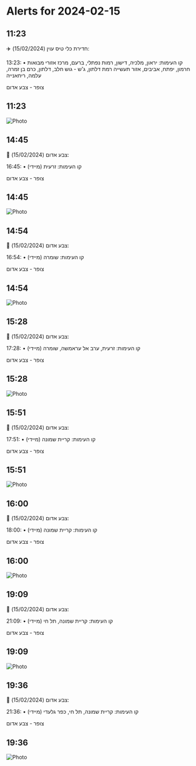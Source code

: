 # Alerts for 2024-02-15

## 11:23

✈️ חדירת כלי טיס עוין (15/02/2024):

13:23:
• קו העימות: יראון, מלכיה, דישון, רמות נפתלי, ברעם, מרכז אזורי מבואות חרמון, יפתח, אביבים, אזור תעשייה רמת דלתון, ג'ש - גוש חלב, דלתון, כרם בן זמרה, עלמה, ריחאנייה 

צופר - צבע אדום

## 11:23

![Photo](images/19422.jpg)

## 14:45

🔴 צבע אדום (15/02/2024):

16:45:
• קו העימות: זרעית (מיידי)

צופר - צבע אדום

## 14:45

![Photo](images/19424.jpg)

## 14:54

🔴 צבע אדום (15/02/2024):

16:54:
• קו העימות: שומרה (מיידי)

צופר - צבע אדום

## 14:54

![Photo](images/19426.jpg)

## 15:28

🔴 צבע אדום (15/02/2024):

17:28:
• קו העימות: זרעית, ערב אל עראמשה, שומרה (מיידי)

צופר - צבע אדום

## 15:28

![Photo](images/19428.jpg)

## 15:51

🔴 צבע אדום (15/02/2024):

17:51:
• קו העימות: קריית שמונה (מיידי)

צופר - צבע אדום

## 15:51

![Photo](images/19430.jpg)

## 16:00

🔴 צבע אדום (15/02/2024):

18:00:
• קו העימות: קריית שמונה (מיידי)

צופר - צבע אדום

## 16:00

![Photo](images/19432.jpg)

## 19:09

🔴 צבע אדום (15/02/2024):

21:09:
• קו העימות: קריית שמונה, תל חי (מיידי)

צופר - צבע אדום

## 19:09

![Photo](images/19434.jpg)

## 19:36

🔴 צבע אדום (15/02/2024):

21:36:
• קו העימות: קריית שמונה, תל חי, כפר גלעדי (מיידי)

צופר - צבע אדום

## 19:36

![Photo](images/19440.jpg)

